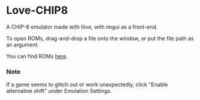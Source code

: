 # Love-CHIP8
A CHIP-8 emulator made with löve, with imgui as a front-end.

To open ROMs, drag-and-drop a file onto the window, or put the file path as an argument.

You can find ROMs [here](https://github.com/mir3z/chip8-emu/tree/master/roms).

### Note
If a game seems to glitch out or work unexpectedly, click "Enable alternative shift" under Emulation Settings.

